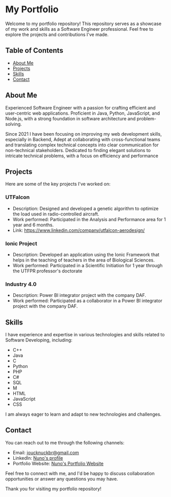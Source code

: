 # My Portfolio

Welcome to my portfolio repository! This repository serves as a showcase of my work and skills as a Software Engineer professional. Feel free to explore the projects and contributions I've made.

## Table of Contents

- [About Me](#about-me)
- [Projects](#projects)
- [Skills](#skills)
- [Contact](#contact)

## About Me

Experienced Software Engineer with a passion for crafting efficient and user-centric web applications. Proficient in Java, Python, JavaScript, and Node.js, with a strong foundation in software architecture and problem-solving.

Since 2021 I have been focusing on improving my web development skills, especially in Backend, Adept at collaborating with cross-functional teams and translating complex technical concepts into clear communication for non-technical stakeholders. Dedicated to finding elegant solutions to intricate technical problems, with a focus on efficiency and performance

## Projects

Here are some of the key projects I've worked on:

### UTFalcon

- Description: Designed and developed a genetic algorithm to optimize the load used in radio-controlled aircraft.
- Work performed: Participated in the Analysis and Performance area for 1 year and 6 months.
- Link: https://www.linkedin.com/company/utfalcon-aerodesign/

### Ionic Project

- Description: Developed an application using the Ionic Framework that helps in the teaching of teachers in the area of Biological Sciences.
- Work performed: Participated in a Scientific Initiation for 1 year through the UTFPR professor's doctorate

### Industry 4.0

- Description: Power BI integrator project with the company DAF.
- Work performed: Participated as a collaborator in a Power BI integrator project with the company DAF.

## Skills

I have experience and expertise in various technologies and skills related to Software Developing, including:

- C++
- Java
- C
- Python
- PHP
- C#
- SQL
- M
- HTML
- JavaScript
- CSS



I am always eager to learn and adapt to new technologies and challenges.

## Contact

You can reach out to me through the following channels:

- Email: [joucknuckbr@gmail.com](mailto:joucknuckbr@gmail.com)
- LinkedIn: [Nuno's profile](https://www.linkedin.com/in/nuno-oliveira-x/)
- Portfolio Website: [Nuno's Portfolio Website](https://joucknuck-br.github.io/portfolio/)

Feel free to connect with me, and I'd be happy to discuss collaboration opportunities or answer any questions you may have.

Thank you for visiting my portfolio repository!
